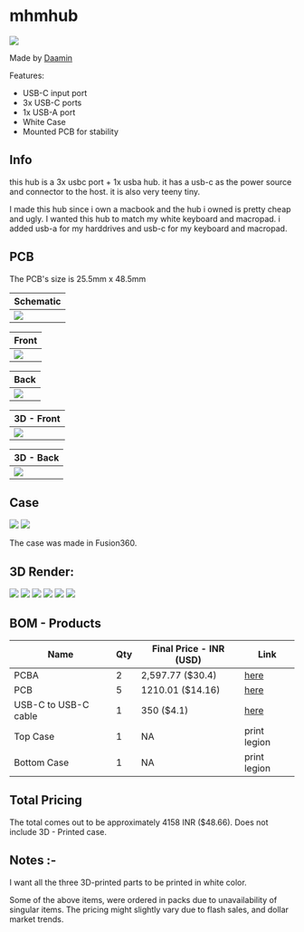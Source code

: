 # mhmhub

![](assets/1.png)

Made by [Daamin](https://daamin.tech)

Features:

- USB-C input port
- 3x USB-C ports
- 1x USB-A port
- White Case
- Mounted PCB for stability

## Info

this hub is a 3x usbc port + 1x usba hub. it has a usb-c as the power source and connector to the host. it is also very teeny tiny.

I made this hub since i own a macbook and the hub i owned is pretty cheap and ugly. I wanted this hub to match my white keyboard and macropad. i added usb-a for my harddrives and usb-c for my keyboard and macropad.

## PCB

The PCB's size is 25.5mm x 48.5mm

| Schematic                 |
| ------------------------- |
| ![](assets/schematic.png) |

| Front                 |
| --------------------- |
| ![](assets/front.png) |

| Back                 |
| -------------------- |
| ![](assets/back.png) |

| 3D - Front               |
| ------------------------ |
| ![](assets/front-3d.png) |

| 3D - Back               |
| ----------------------- |
| ![](assets/back-3d.png) |

## Case

![](assets/top.png)
![](assets/bottom.png)

The case was made in Fusion360.

## 3D Render:

![](assets/1.png)
![](assets/2.png)
![](assets/3.png)
![](assets/4.png)
![](assets/5.png)
![](assets/6.png)

## BOM - Products

| Name                 | Qty | Final Price - INR (USD) | Link                                                                                                                                       |
| -------------------- | --- | ----------------------- | ------------------------------------------------------------------------------------------------------------------------------------------ |
| PCBA                 | 2   | 2,597.77 ($30.4)        | [here](https://hc-cdn.hel1.your-objectstorage.com/s/v3/5fce6532436acc2e02ca682e6a3f78e5be402c24_screenshot_2025-06-27_at_7.26.42___pm.png) |
| PCB                  | 5   | 1210.01 ($14.16)        | [here](https://hc-cdn.hel1.your-objectstorage.com/s/v3/5fce6532436acc2e02ca682e6a3f78e5be402c24_screenshot_2025-06-27_at_7.26.42___pm.png) |
| USB-C to USB-C cable | 1   | 350 ($4.1)              | [here](https://amzn.in/d/gBN8jyo)                                                                                                          |
| Top Case             | 1   | NA                      | print legion                                                                                                                               |
| Bottom Case          | 1   | NA                      | print legion                                                                                                                               |

## Total Pricing

The total comes out to be approximately 4158 INR ($48.66). Does not include 3D - Printed case.

## Notes :-

I want all the three 3D-printed parts to be printed in white color.

Some of the above items, were ordered in packs due to unavailability of singular items.
The pricing might slightly vary due to flash sales, and dollar market trends.
